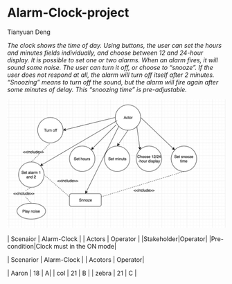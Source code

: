 # Alarm-Clock-project

Tianyuan Deng


*The clock shows the time of day. Using buttons, the user can set the hours and minutes fields individually, and choose between 12 and 24-hour display.*
*It is possible to set one or two alarms. When an alarm fires, it will sound some noise. The user can turn it off, or choose to “snooze”. If the user does not respond at all, the alarm will turn off itself after 2 minutes. “Snoozing” means to turn off the sound, but the alarm will fire again after some minutes of delay. This “snoozing time” is pre-adjustable.*


![Image](https://github.com/TianyuanDeng/Alarm-Clock-project/blob/master/1529720793415.jpg)

| Scenaior | Alarm-Clock | 
| Actors   | Operator    | 
|Stakeholder|Operator|
|Pre-condition|Clock must in the ON mode|


| Scenarior         |    Alarm-Clock     |
| Acotors           |    Operator|

| Aaron         | 18            |      A|
| col           | 21            |     B |
| zebra         | 21            |    C  |




